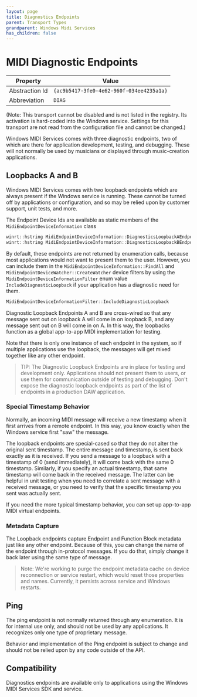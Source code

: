 ```yaml
---
layout: page
title: Diagnostics Endpoints
parent: Transport Types
grandparent: Windows Midi Services
has_children: false
---
```


# MIDI Diagnostic Endpoints

| Property | Value |
| -------- | ----- |
| Abstraction Id | `{ac9b5417-3fe0-4e62-960f-034ee4235a1a}` |
| Abbreviation | `DIAG` |

(Note: This transport cannot be disabled and is not listed in the registry. Its activation is hard-coded into the Windows service. Settings for this transport are not read from the configuration file and cannot be changed.)

Windows MIDI Services comes with three diagnostic endpoints, two of which are there for application development, testing, and debugging. These will not normally be used by musicians or displayed through music-creation applications.

## Loopbacks A and B

Windows MIDI Services comes with two loopback endpoints which are always present if the Windows service is running. These cannot be turned off by applications or configuration, and so may be relied upon by customer support, unit tests, and more.

The Endpoint Device Ids are available as static members of the `MidiEndpointDeviceInformation` class

```cpp
winrt::hstring MidiEndpointDeviceInformation::DiagnosticsLoopbackAEndpointId();
winrt::hstring MidiEndpointDeviceInformation::DiagnosticsLoopbackBEndpointId();
```

By default, these endpoints are not returned by enumeration calls, because most applications would not want to present them to the user. However, you can include them in the `MidiEndpointDeviceInformation::FindAll` and `MidiEndpointDeviceWatcher::CreateWatcher` device filters by using the `MidiEndpointDeviceInformationFilter` enum value `IncludeDiagnosticLoopback` if your application has a diagnostic need for them.

```cpp
MidiEndpointDeviceInformationFilter::IncludeDiagnosticLoopback
```

Diagnostic Loopback Endpoints A and B are cross-wired so that any message sent out on loopback A will come in on loopback B, and any message sent out on B will come in on A. In this way, the loopbacks function as a global app-to-app MIDI implementation for testing.

Note that there is only one instance of each endpoint in the system, so if multiple applications use the loopback, the messages will get mixed together like any other endpoint.

> TIP: The Diagnostic Loopback Endpoints are in place for testing and development only. Applications should not present them to users, or use them for communication outside of testing and debugging. Don't expose the diagnostic loopback endpoints as part of the list of endpoints in a production DAW application.

### Special Timestamp Behavior

Normally, an incoming MIDI message will receive a new timestamp when it first arrives from a remote endpoint. In this way, you know exactly when the Windows service first "saw" the message.

The loopback endpoints are special-cased so that they do not alter the original sent timestamp. The entire message and timestamp, is sent back exactly as it is received. If you send a message to a loopback with a timestamp of 0 (send immediately), it will come back with the same 0 timestamp. Similarly, if you specify an actual timestamp, that same timestamp will come back in the received message. The latter can be helpful in unit testing when you need to correlate a sent message with a received message, or you need to verify that the specific timestamp you sent was actually sent.

If you need the more typical timestamp behavior, you can set up app-to-app MIDI virtual endpoints.

### Metadata Capture

The Loopback endpoints capture Endpoint and Function Block metadata just like any other endpoint. Because of this, you can change the name of the endpoint through in-protocol messages. If you do that, simply change it back later using the same type of message.

> Note: We're working to purge the endpoint metadata cache on device reconnection or service restart, which would reset those properties and names. Currently, it persists across service and Windows restarts.

## Ping

The ping endpoint is not normally returned through any enumeration. It is for internal use only, and should not be used by any applications. It recognizes only one type of proprietary message.

Behavior and implementation of the Ping endpoint is subject to change and should not be relied upon by any code outside of the API.

## Compatibility

Diagnostics endpoints are available only to applications using the Windows MIDI Services SDK and service.
